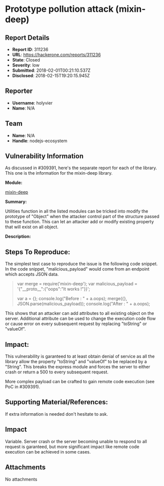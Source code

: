 # Prototype pollution attack (mixin-deep)

## Report Details
- **Report ID**: 311236
- **URL**: https://hackerone.com/reports/311236
- **State**: Closed
- **Severity**: low
- **Submitted**: 2018-02-01T00:21:10.537Z
- **Disclosed**: 2018-02-15T19:20:15.945Z

## Reporter
- **Username**: holyvier
- **Name**: N/A

## Team
- **Name**: N/A
- **Handle**: nodejs-ecosystem

## Vulnerability Information
As discussed in #309391, here's the separate report for each of the library. This one is the information for the mixin-deep library.

**Module:**

[mixin-deep](https://www.npmjs.com/package/mixin-deep)

**Summary:**

Utilities function in all the listed modules can be tricked into modify the prototype of "Object" when the attacker control part of the structure passed to these function. This can let an attacker add or modify existing property that will exist on all object.

**Description:** 

## Steps To Reproduce:

The simplest test case to reproduce the issue is the following code snippet. In the code snippet, "malicious_payload" would come from an endpoint which accepts JSON data. 

> var merge = require('mixin-deep');
> var malicious_payload = '{"\_\_proto\_\_":{"oops":"It works !"}}';
> 
> var a = {};
> console.log("Before : " + a.oops);
> merge({}, JSON.parse(malicious_payload));
> console.log("After : " + a.oops);

This shows that an attacker can add attributes to all existing object on the server. Additional attribute can be used to change the execution code flow or cause error on every subsequent request by replacing "toString" or "valueOf".

## Impact:

This vulnerability is garanteed to at least obtain denial of service as all the library allow the property "toString" and "valueOf" to be replaced by a "String". This breaks the express module and forces the server to either crash or return a 500 to every subsequent request.

More complex payload can be crafted to gain remote code execution (see PoC in #309391).

## Supporting Material/References:

If extra information is needed don't hesitate to ask.

## Impact

Variable. Server crash or the server becoming unable to respond to all request is garanteed, but more significant impact like remote code execution can be achieved in some cases.

## Attachments
No attachments
